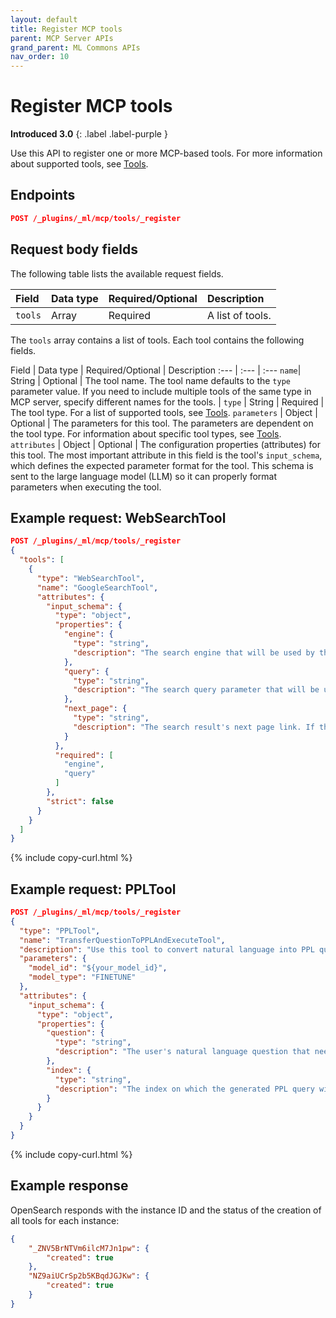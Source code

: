 ```yaml
---
layout: default
title: Register MCP tools 
parent: MCP Server APIs
grand_parent: ML Commons APIs
nav_order: 10
---
```


# Register MCP tools
**Introduced 3.0**
{: .label .label-purple }

Use this API to register one or more MCP-based tools. For more information about supported tools, see [Tools]({{site.url}}{{site.baseurl}}/ml-commons-plugin/agents-tools/tools/index/).

## Endpoints

```json
POST /_plugins/_ml/mcp/tools/_register
```

## Request body fields

The following table lists the available request fields.

Field | Data type | Required/Optional | Description
:---  | :--- | :--- | :--- 
`tools` | Array | Required | A list of tools. 


The `tools` array contains a list of tools. Each tool contains the following fields.

Field | Data type | Required/Optional | Description
:---  | :--- | :---
`name`| String | Optional | The tool name. The tool name defaults to the `type` parameter value. If you need to include multiple tools of the same type in MCP server, specify different names for the tools. |
`type` | String | Required | The tool type. For a list of supported tools, see [Tools]({{site.url}}{{site.baseurl}}/ml-commons-plugin/agents-tools/tools/index/). 
`parameters` | Object | Optional | The parameters for this tool. The parameters are dependent on the tool type. For information about specific tool types, see [Tools]({{site.url}}{{site.baseurl}}/ml-commons-plugin/agents-tools/tools/index/).
`attributes` | Object | Optional | The configuration properties (attributes) for this tool. The most important attribute in this field is the tool's `input_schema`, which defines the expected parameter format for the tool. This schema is sent to the large language model (LLM) so it can properly format parameters when executing the tool.

## Example request: WebSearchTool

```json
POST /_plugins/_ml/mcp/tools/_register
{
  "tools": [
    {
      "type": "WebSearchTool",
      "name": "GoogleSearchTool",
      "attributes": {
        "input_schema": {
          "type": "object",
          "properties": {
            "engine": {
              "type": "string",
              "description": "The search engine that will be used by the tool."
            },
            "query": {
              "type": "string",
              "description": "The search query parameter that will be used by the engine to perform the search."
            },
            "next_page": {
              "type": "string",
              "description": "The search result's next page link. If this is provided, the WebSearchTool will fetch the next page results using this link and crawl the links on the page."
            }
          },
          "required": [
            "engine",
            "query"
          ]
        },
        "strict": false
      }
    }
  ]
}
```
{% include copy-curl.html %}

## Example request: PPLTool

```json
POST /_plugins/_ml/mcp/tools/_register
{
  "type": "PPLTool",
  "name": "TransferQuestionToPPLAndExecuteTool",
  "description": "Use this tool to convert natural language into PPL queries and execute them. Use this tool after you know the index name; otherwise, call IndexRoutingTool first. The input parameters are: {index: IndexName, question: UserQuestion}",
  "parameters": {
    "model_id": "${your_model_id}",
    "model_type": "FINETUNE"
  },
  "attributes": {
    "input_schema": {
      "type": "object",
      "properties": {
        "question": {
          "type": "string",
          "description": "The user's natural language question that needs to be converted to PPL."
        },
        "index": {
          "type": "string",
          "description": "The index on which the generated PPL query will be executed."
        }
      }
    }
  }
}
```
{% include copy-curl.html %}

## Example response

OpenSearch responds with the instance ID and the status of the creation of all tools for each instance:

```json
{
    "_ZNV5BrNTVm6ilcM7Jn1pw": {
        "created": true
    },
    "NZ9aiUCrSp2b5KBqdJGJKw": {
        "created": true
    }
}
```

